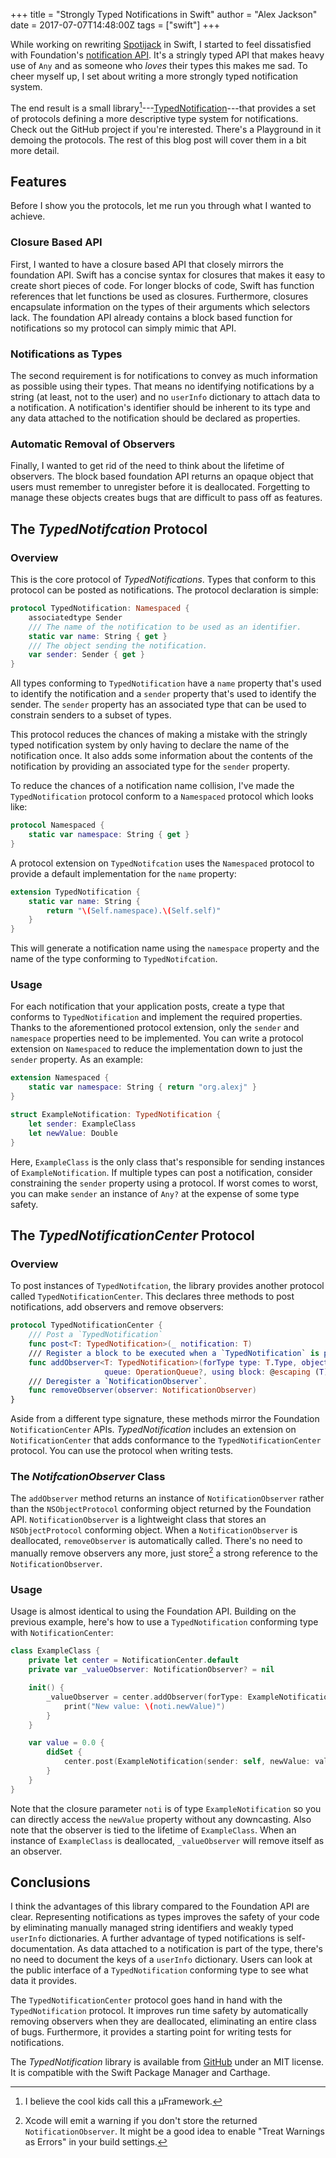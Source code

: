 +++
title = "Strongly Typed Notifications in Swift"
author = "Alex Jackson"
date = 2017-07-07T14:48:00Z
tags = ["swift"]
+++

While working on rewriting [Spotijack][spotijack-link] in Swift, I started to
feel dissatisfied with
Foundation's [notification API][notification-center-docs]. It's a stringly typed
API that makes heavy use of `Any` and as someone who _loves_ their types this
makes me sad. To cheer myself up, I set about writing a more strongly typed
notification system.

The end result is a small
library[^fn:microframework]---[TypedNotification][typednotification-github]---that
provides a set of protocols defining a more descriptive type system for
notifications. Check out the GitHub project if you're interested. There's a
Playground in it demoing the protocols. The rest of this blog post will cover
them in a bit more detail.

[spotijack-link]: https://github.com/alexjohnj/spotijack
[notification-center-docs]: https://developer.apple.com/documentation/foundation/notificationcenter
[typednotification-github]: https://github.com/alexjohnj/typednotification

[^fn:microframework]: I believe the cool kids call this a µFramework.

<!--more-->

## Features

Before I show you the protocols, let me run you through what I wanted to
achieve.

### Closure Based API

First, I wanted to have a closure based API that closely mirrors the foundation
API. Swift has a concise syntax for closures that makes it easy to create short
pieces of code. For longer blocks of code, Swift has function references that
let functions be used as closures. Furthermore, closures encapsulate information
on the types of their arguments which selectors lack. The foundation API already
contains a block based function for notifications so my protocol can simply
mimic that API.

### Notifications as Types

The second requirement is for notifications to convey as much information as
possible using their types. That means no identifying notifications by a string
(at least, not to the user) and no `userInfo` dictionary to attach data to a
notification. A notification's identifier should be inherent to its type and any
data attached to the notification should be declared as properties.

### Automatic Removal of Observers

Finally, I wanted to get rid of the need to think about the lifetime of
observers. The block based foundation API returns an opaque object that users
must remember to unregister before it is deallocated. Forgetting to manage these
objects creates bugs that are difficult to pass off as features.

## The _TypedNotifcation_ Protocol

### Overview

This is the core protocol of _TypedNotifications_. Types that conform to this
protocol can be posted as notifications. The protocol declaration is simple:

``` swift
protocol TypedNotification: Namespaced {
    associatedtype Sender
    /// The name of the notification to be used as an identifier.
    static var name: String { get }
    /// The object sending the notification.
    var sender: Sender { get }
}
```

All types conforming to `TypedNotification` have a `name` property that's used
to identify the notification and a `sender` property that's used to identify the
sender. The `sender` property has an associated type that can be used to
constrain senders to a subset of types.

This protocol reduces the chances of making a mistake with the stringly typed
notification system by only having to declare the name of the notification
once. It also adds some information about the contents of the notification by
providing an associated type for the `sender` property.

To reduce the chances of a notification name collision, I've made the
`TypedNotification` protocol conform to a `Namespaced` protocol which looks
like:

``` swift
protocol Namespaced {
    static var namespace: String { get }
}
```

A protocol extension on `TypedNotifcation` uses the `Namespaced` protocol to
provide a default implementation for the `name` property:

``` swift
extension TypedNotification {
    static var name: String {
        return "\(Self.namespace).\(Self.self)"
    }
}
```

This will generate a notification name using the `namespace` property and the
name of the type conforming to `TypedNotifcation`.

### Usage

For each notification that your application posts, create a type that conforms
to `TypedNotification` and implement the required properties. Thanks to the
aforementioned protocol extension, only the `sender` and `namespace` properties
need to be implemented. You can write a protocol extension on `Namespaced` to
reduce the implementation down to just the `sender` property. As an example:

``` swift
extension Namespaced {
    static var namespace: String { return "org.alexj" }
}

struct ExampleNotification: TypedNotification {
    let sender: ExampleClass
    let newValue: Double
}
```

Here, `ExampleClass` is the only class that's responsible for sending instances
of `ExampleNotification`. If multiple types can post a notification, consider
constraining the `sender` property using a protocol. If worst comes to worst,
you can make `sender` an instance of `Any?` at the expense of some type safety.

## The _TypedNotificationCenter_ Protocol

### Overview

To post instances of `TypedNotifcation`, the library provides another protocol
called `TypedNotificationCenter`. This declares three methods to post
notifications, add observers and remove observers:

``` swift
protocol TypedNotificationCenter {
    /// Post a `TypedNotification`
    func post<T: TypedNotification>(_ notification: T)
    /// Register a block to be executed when a `TypedNotification` is posted.
    func addObserver<T: TypedNotification>(forType type: T.Type, object obj: T.Sender?,
                     queue: OperationQueue?, using block: @escaping (T) -> Void) -> NotificationObserver
    /// Deregister a `NotificationObserver`.
    func removeObserver(observer: NotificationObserver)
}

```

Aside from a different type signature, these methods mirror the Foundation
`NotificationCenter` APIs. _TypedNotification_ includes an extension on
`NotificationCenter` that adds conformance to the `TypedNotificationCenter`
protocol. You can use the protocol when writing tests.

### The _NotifcationObserver_ Class

The `addObserver` method returns an instance of `NotificationObserver` rather
than the `NSObjectProtocol` conforming object returned by the Foundation
API. `NotificationObserver` is a lightweight class that stores an
`NSObjectProtocol` conforming object. When a `NotificationObserver` is
deallocated, `removeObserver` is automatically called. There's no need to
manually remove observers any more, just store[^fn:notificationobserver-return]
a strong reference to the `NotificationObserver`.

[^fn:notificationobserver-return]: Xcode will emit a warning if you don't store the returned `NotificationObserver`. It might be a good idea to enable "Treat Warnings as Errors" in your build settings.

### Usage

Usage is almost identical to using the Foundation API. Building on the previous
example, here's how to use a `TypedNotification` conforming type with
`NotificationCenter`:

``` swift
class ExampleClass {
    private let center = NotificationCenter.default
    private var _valueObserver: NotificationObserver? = nil

    init() {
        _valueObserver = center.addObserver(forType: ExampleNotification.self, object: self, queue: nil) { (noti) in
            print("New value: \(noti.newValue)")
        }
    }

    var value = 0.0 {
        didSet {
            center.post(ExampleNotification(sender: self, newValue: value))
        }
    }
}
```

Note that the closure parameter `noti` is of type `ExampleNotification` so you
can directly access the `newValue` property without any downcasting. Also note
that the observer is tied to the lifetime of `ExampleClass`. When an instance of
`ExampleClass` is deallocated, `_valueObserver` will remove itself as an
observer.

## Conclusions

I think the advantages of this library compared to the Foundation API are
clear. Representing notifications as types improves the safety of your code by
eliminating manually managed string identifiers and weakly typed `userInfo`
dictionaries. A further advantage of typed notifications is
self-documentation. As data attached to a notification is part of the type,
there's no need to document the keys of a `userInfo` dictionary. Users can look
at the public interface of a `TypedNotification` conforming type to see what
data it provides.

The `TypedNotificationCenter` protocol goes hand in hand with the
`TypedNotification` protocol. It improves run time safety by automatically
removing observers when they are deallocated, eliminating an entire class of
bugs. Furthermore, it provides a starting point for writing tests for
notifications.

The _TypedNotification_ library is available
from [GitHub][typednotification-github] under an MIT license. It is compatible
with the Swift Package Manager and Carthage.

